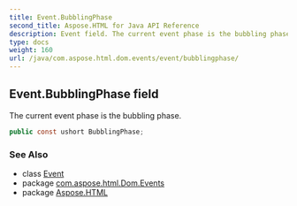 ```yaml
---
title: Event.BubblingPhase
second_title: Aspose.HTML for Java API Reference
description: Event field. The current event phase is the bubbling phase
type: docs
weight: 160
url: /java/com.aspose.html.dom.events/event/bubblingphase/
---
```

## Event.BubblingPhase field

The current event phase is the bubbling phase.

```java
public const ushort BubblingPhase;
```

### See Also

* class [Event](../)
* package [com.aspose.html.Dom.Events](../../event/)
* package [Aspose.HTML](../../../)
